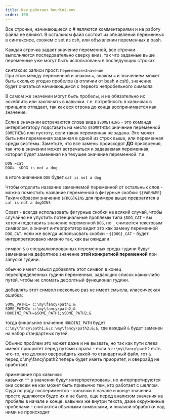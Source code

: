 ```yaml
---
title: Как работает houdini.env
order: 100
---
```


Все строчки, начинающиеся с # являются комментариями и на работу файла не влияют.
В остальном файл состоит из объявлений переменных в синтаксисе, схожем с set из csh,
или объявлении переменных в bash.

Каждая строчка задает значение переменной, все строчки выполняются последовательно 
сверху вниз, так что заданные выше переменные уже могут быть использованы в последующих строках

синтаксис записи прост: `Переменная=Значение`  
При этом между переменной и знаком `=`, знаком `=` и значением может быть сколько угодно пробелов 
(в отличии от bash и csh), значение будет считаться начинающимся с первого непробельного символа

В самом же значении могут быть пробелы, и не обязательно их эскейпить или заключать 
в кавычки. т.е. потребность в кавычках в принципе отпадает, так как вся строка до 
конца воспринимается как значение.

Eсли в значении встречаются слова вида `$SOMETHING` - это команда интерпретатору подставить 
на место `$SOMETHING` значение переменной `SOMETHING` или пустоту, если такая переменная 
не задана. Это может быть или переменная заданная в одной из строк выше, или переменная 
среды системы. Заметьте, что все замены происходят **ДО** присвоения, так что в значении 
может встречаться и задаваемая переменная, которая будет замененая на текущее значение переменной.
т.е.
```shell
DOG =cat
DOG=  $DOG is not a dog
```
в итоге значение `DOG` будет `cat is not a dog`

Чтобы отделить название заменяемой переменной от остальных слов - можно поместить 
название переменной в фигурные скобки: `${VARNAME}`  
Таким образом значение `${DOG}GINS` для примера выше превратится в `cat is not a dogGINS`

Совет - всегда использовать фигурные скобки на всякий случай, чтобы случайно не упустить 
потенциальные проблемы типа `$DOG_CAT` - вы хотели подставить значение переменной `DOG`, 
но `_` считается текстовым символом, а значит интерпретатор видит это как замену 
переменной `DOG_CAT`. если же всегда использовать скобки - `${DOG}_CAT` - будет 
интерпретировано именно так, как вы ожидали

символ `&` в специализированных переменных среды гудини будут заменены на дефолтное 
значение **этой конкретной переменной** при запуске гудини.

обычно имеет смысл добавлять этот символ в конец переопределенных гудини переменных, 
задающих список каких-либо путей, чтобы не сломать дефолтный функционал гудини.

добавлять этот символ несколько раз не имеет смысла, классическая ошибка:

```shell
SOME_PATH1= c:\my\fancy\path1;&
SOME_PATH2= c:\my\fancy\path2;&
HOUDINI_PATH=$SOME_PATH1;$SOME_PATH2;&
```

тогда финальное значение `HOUDINI_PATH` будет `c:\my\fancy\path1;&;c:\my\fancy\path2;&;&`,
где каждый `&` будет заменен на набор стандартных путей.

Обычно проблем это может даже и не вызвать, но так как пути слева имеют приоритет 
перед путями справа - если в `c:\my\fancy\path2` есть что-то, что должно оверрайдить 
какой-то стандартный файл, тот `&` перед c:\my\fancy\path2 теперь будет иметь приоритет, 
и оверрайд не сработает.

примечание про кавычки:  
кавычки `""` в значении будут интерпретированы, но интерпретируются они совсем не как может быть 
привычно тем, кто работает с шеллом. Судя по ряду экспериментов - кавычки в начале и конце 
значения просто удаляются будто их и не было, еще перед анализом значения на пробелы в начале 
и конце. кавычки же внутри текста, даже окруженные пробелами - считаются обычными 
символами, и никакой обработки над ними не происходит

